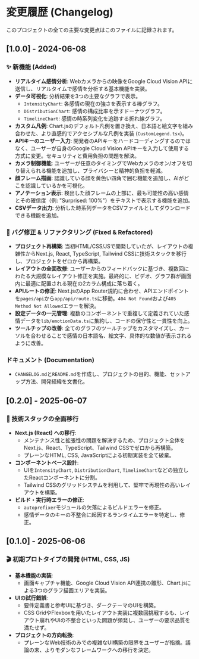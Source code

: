 # 変更履歴 (Changelog)

このプロジェクトの全ての主要な変更点はこのファイルに記録されます。

## [1.0.0] - 2024-06-08

### ✨ 新機能 (Added)

- **リアルタイム感情分析**: Webカメラからの映像をGoogle Cloud Vision APIに送信し、リアルタイムで感情を分析する基本機能を実装。
- **データ可視化**: 分析結果を3つの主要なグラフで表示。
    - `IntensityChart`: 各感情の現在の強さを表示する棒グラフ。
    - `DistributionChart`: 感情の構成比率を示すドーナツグラフ。
    - `TimelineChart`: 感情の時系列変化を追跡する折れ線グラフ。
- **カスタム凡例**: Chart.jsのデフォルト凡例を置き換え、日本語と絵文字を組み合わせた、より直感的でアクセシブルな凡例を実装 (`CustomLegend.tsx`)。
- **APIキーのユーザー入力**: 開発者のAPIキーをハードコーディングするのではなく、ユーザーが自身のGoogle Cloud Vision APIキーを入力して使用する方式に変更。セキュリティと費用負担の問題を解決。
- **カメラ制御機能**: ユーザーが任意のタイミングでWebカメラのオン/オフを切り替えられる機能を追加し、プライバシーと精神的負担を軽減。
- **顔フレーム描画**: 認識している顔を黄色い四角で囲む機能を追加し、AIがどこを認識しているかを可視化。
- **アノテーション表示**: 検出した顔フレームの上部に、最も可能性の高い感情とその確信度（例: "Surprised: 100%"）をテキストで表示する機能を追加。
- **CSVデータ出力**: 分析した時系列データをCSVファイルとしてダウンロードできる機能を追加。

### 🐛 バグ修正 & リファクタリング (Fixed & Refactored)

- **プロジェクト再構築**: 当初HTML/CSS/JSで開発していたが、レイアウトの複雑性からNext.js, React, TypeScript, Tailwind CSSに技術スタックを移行し、プロジェクトをゼロから再構築。
- **レイアウトの全面改修**: ユーザーからのフィードバックに基づき、複数回にわたる大規模なレイアウト修正を実施。最終的に、ビデオ、グラフ群が画面内に最適に配置される現在の2カラム構成に落ち着く。
- **APIルートの修正**: Next.jsのApp Router規約に合わせ、APIエンドポイントを`pages/api`から`app/api/route.ts`に移動。`404 Not Found`および`405 Method Not Allowed`エラーを解決。
- **設定データの一元管理**: 複数のコンポーネントで重複して定義されていた感情データを`lib/emotionData.ts`に集約し、コードの保守性と一貫性を向上。
- **ツールチップの改善**: 全てのグラフのツールチップをカスタマイズし、カーソルを合わせることで感情の日本語名、絵文字、具体的な数値が表示されるように改善。

### ドキュメント (Documentation)

- `CHANGELOG.md`と`README.md`を作成し、プロジェクトの目的、機能、セットアップ方法、開発経緯を文書化。

## [0.2.0] - 2025-06-07

### 🚀 技術スタックの全面移行

-   **Next.js (React) への移行**:
    -   メンテナンス性と拡張性の問題を解決するため、プロジェクト全体をNext.js、React、TypeScript、Tailwind CSSでゼロから再構築。
    -   プレーンなHTML, CSS, JavaScriptによる初期実装を全て破棄。
-   **コンポーネントベース設計**:
    -   UIを`IntensityChart`, `DistributionChart`, `TimelineChart`などの独立したReactコンポーネントに分割。
    -   Tailwind CSSのグリッドシステムを利用して、堅牢で再現性の高いレイアウトを構築。
-   **ビルド・実行時エラーの修正**:
    -   `autoprefixer`モジュールの欠落によるビルドエラーを修正。
    -   感情データのキーの不整合に起因するランタイムエラーを特定し、修正。

## [0.1.0] - 2025-06-06

### 🎬 初期プロトタイプの開発 (HTML, CSS, JS)

-   **基本機能の実装**:
    -   画面キャプチャ機能、Google Cloud Vision API連携の雛形、Chart.jsによる3つのグラフ描画エリアを実装。
-   **UIの試行錯誤**:
    -   要件定義書と参考UIに基づき、ダークテーマのUIを構築。
    -   CSS GridやFlexboxを用いたレイアウト実装に複数回挑戦するも、レイアウト崩れやUIの不整合といった問題が頻発し、ユーザーの要求品質を満たせず。
-   **プロジェクトの方向転換**:
    -   プレーンなWeb技術のみでの複雑なUI構築の限界をユーザーが指摘。議論の末、よりモダンなフレームワークへの移行を決定。 